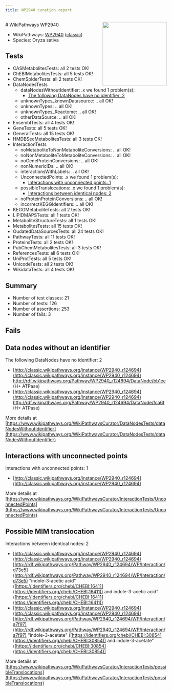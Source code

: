```yaml
---
title: WP2940 curation report
---
```


<img style="float: right; width: 200px" src="https://upload.wikimedia.org/wikipedia/commons/thumb/8/83/Wplogo_with_text_500.png/640px-Wplogo_with_text_500.png" />
# WikiPathways WP2940

* WikiPathways: [WP2940](https://wikipathways.org/pathways/WP2940) ([classic](https://classic.wikipathways.org/instance/WP2940))
* Species: Oryza sativa
## Tests
* CASMetabolitesTests: all 2 tests OK!
* ChEBIMetabolitesTests: all 5 tests OK!
* ChemSpiderTests: all 2 tests OK!
* DataNodesTests
    * dataNodesWithoutIdentifier: .x we found 1 problem(s):
        * [The following DataNodes have no identifier: 2](#d2d32fa1)
    * unknownTypes_knownDatasource: .. all OK!
    * unknownTypes: .. all OK!
    * unknownTypes_Reactome: .. all OK!
    * otherDataSource: .. all OK!
* EnsemblTests: all 4 tests OK!
* GeneTests: all 5 tests OK!
* GeneralTests: all 15 tests OK!
* HMDBSecMetabolitesTests: all 3 tests OK!
* InteractionTests
    * noMetaboliteToNonMetaboliteConversions: .. all OK!
    * noNonMetaboliteToMetaboliteConversions: .. all OK!
    * noGeneProteinConversions: .. all OK!
    * nonNumericIDs: .. all OK!
    * interactionsWithLabels: .. all OK!
    * UnconnectedPoints: .x we found 1 problem(s):
        * [Interactions with unconnected points: 1](#35a61ad9)
    * possibleTranslocations: .x we found 1 problem(s):
        * [Interactions between identical nodes: 2](#1c118207)
    * noProteinProteinConversions: .. all OK!
    * incorrectKEGGIdentifiers: .. all OK!
* KEGGMetaboliteTests: all 2 tests OK!
* LIPIDMAPSTests: all 1 tests OK!
* MetaboliteStructureTests: all 1 tests OK!
* MetabolitesTests: all 15 tests OK!
* OudatedDataSourcesTests: all 24 tests OK!
* PathwayTests: all 11 tests OK!
* ProteinsTests: all 2 tests OK!
* PubChemMetabolitesTests: all 3 tests OK!
* ReferencesTests: all 6 tests OK!
* UniProtTests: all 5 tests OK!
* UnicodeTests: all 2 tests OK!
* WikidataTests: all 4 tests OK!


## Summary

* Number of test classes: 21
* Number of tests: 126
* Number of assertions: 253
* Number of fails: 3

## Fails

<a name="d2d32fa1" />

## Data nodes without an identifier

The following DataNodes have no identifier: 2

* [http://classic.wikipathways.org/instance/WP2940_r124694](http://classic.wikipathways.org/instance/WP2940_r124694) http://rdf.wikipathways.org/Pathway/WP2940_r124694/DataNode/bb1ec (H+ ATPase)
* [http://classic.wikipathways.org/instance/WP2940_r124694](http://classic.wikipathways.org/instance/WP2940_r124694) http://rdf.wikipathways.org/Pathway/WP2940_r124694/DataNode/fca6f (H+ ATPase)


More details at [https://www.wikipathways.org/WikiPathwaysCurator/DataNodesTests/dataNodesWithoutIdentifier](https://www.wikipathways.org/WikiPathwaysCurator/DataNodesTests/dataNodesWithoutIdentifier)

<a name="35a61ad9" />

## Interactions with unconnected points

Interactions with unconnected points: 1

* [http://classic.wikipathways.org/instance/WP2940_r124694](http://classic.wikipathways.org/instance/WP2940_r124694)


More details at [https://www.wikipathways.org/WikiPathwaysCurator/InteractionTests/UnconnectedPoints](https://www.wikipathways.org/WikiPathwaysCurator/InteractionTests/UnconnectedPoints)

<a name="1c118207" />

## Possible MIM translocation

Interactions between identical nodes: 2

* [http://classic.wikipathways.org/instance/WP2940_r124694](http://classic.wikipathways.org/instance/WP2940_r124694) [http://rdf.wikipathways.org/Pathway/WP2940_r124694/WP/Interaction/d73e5](http://rdf.wikipathways.org/Pathway/WP2940_r124694/WP/Interaction/d73e5) "indole-3-acetic acid" ([https://identifiers.org/chebi/CHEBI:16411](https://identifiers.org/chebi/CHEBI:16411)) and 
indole-3-acetic acid" ([https://identifiers.org/chebi/CHEBI:16411](https://identifiers.org/chebi/CHEBI:16411))
* [http://classic.wikipathways.org/instance/WP2940_r124694](http://classic.wikipathways.org/instance/WP2940_r124694) [http://rdf.wikipathways.org/Pathway/WP2940_r124694/WP/Interaction/a7f97](http://rdf.wikipathways.org/Pathway/WP2940_r124694/WP/Interaction/a7f97) "indole-3-acetate" ([https://identifiers.org/chebi/CHEBI:30854](https://identifiers.org/chebi/CHEBI:30854)) and 
indole-3-acetate" ([https://identifiers.org/chebi/CHEBI:30854](https://identifiers.org/chebi/CHEBI:30854))


More details at [https://www.wikipathways.org/WikiPathwaysCurator/InteractionTests/possibleTranslocations](https://www.wikipathways.org/WikiPathwaysCurator/InteractionTests/possibleTranslocations)


